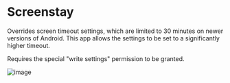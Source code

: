 # Screenstay

Overrides screen timeout settings, which are limited to 30 minutes on newer versions of Android. This app allows the settings to be set to a significantly higher timeout.

Requires the special "write settings" permission to be granted.

![image](https://user-images.githubusercontent.com/50718889/206934077-a8604c47-3c86-4bb9-88c9-f6bdaa767c3f.png)
